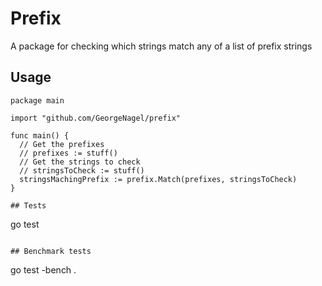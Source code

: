 # Prefix

A package for checking which strings match any of a list of prefix strings

## Usage

```
package main

import "github.com/GeorgeNagel/prefix"

func main() {
  // Get the prefixes
  // prefixes := stuff()
  // Get the strings to check
  // stringsToCheck := stuff()
  stringsMachingPrefix := prefix.Match(prefixes, stringsToCheck)
}

## Tests

```
go test
```

## Benchmark tests

```
go test -bench .
```
